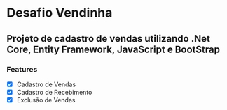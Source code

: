 # Desafio Vendinha
## Projeto de cadastro de vendas utilizando .Net Core, Entity Framework, JavaScript e BootStrap

### Features

- [x] Cadastro de Vendas
- [x] Cadastro de Recebimento
- [x] Exclusão de Vendas
